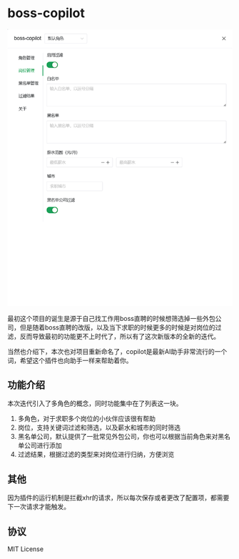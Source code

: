 # boss-copilot

![image](./image.png)

最初这个项目的诞生是源于自己找工作用boss直聘的时候想筛选掉一些外包公司，但是随着boss直聘的改版，以及当下求职的时候更多的时候是对岗位的过滤，反而导致最初的功能更不上时代了，所以有了这次新版本的全新的迭代。

当然也介绍下，本次也对项目重新命名了，copilot是最新AI助手非常流行的一个词，希望这个插件也向助手一样来帮助着你。

## 功能介绍

本次迭代引入了多角色的概念，同时功能集中在了列表这一块。

1. 多角色，对于求职多个岗位的小伙伴应该很有帮助
2. 岗位，支持关键词过滤和筛选，以及薪水和城市的同时筛选
3. 黑名单公司，默认提供了一批常见外包公司，你也可以根据当前角色来对黑名单公司进行添加
4. 过滤结果，根据过滤的类型来对岗位进行归纳，方便浏览

## 其他

因为插件的运行机制是拦截xhr的请求，所以每次保存或者更改了配置项，都需要下一次请求才能触发。

## 协议

MIT License
